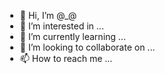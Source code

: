 - 👋 Hi, I’m @_@
- 👀 I’m interested in ...
- 🌱 I’m currently learning ...
- 💞️ I’m looking to collaborate on ...
- 📫 How to reach me ...

<!---
KOMUORAS/KOMUORAS is a ✨ special ✨ repository because its `README.md` (this file) appears on your GitHub profile.
You can click the Preview link to take a look at your changes.
--->
<html lang="ru" xmlns="http://www.w3.org/1999/xhtml" style="position: fixed; overflow: hidden;" ng-controller="
<!--
 HAS_SBMS_INT version 2.9.4-rc.
 All rights reserved. You are not allowed to copy or modify this code. Commercial use requires license.
 Copyright (c) 2006-2021 "Nexign" JSC (St.Petersburg, Russia; www.nexign.com)
-->
<!DOCTYPE html>
<html lang="ru" xmlns="http://www.w3.org/1999/xhtml" style="position: fixed; overflow: hidden;"
      ng-controller="AppController as app">
<head>
  <meta charset="utf-8"/>
  <meta http-equiv="X-UA-Compatible" content="IE=EDGE"/>
  <title id="SHELL-TITLE">SBMS</title>

  <link rel="stylesheet" href="/ps/theme/shell/shell.css" type="text/css"/>
  <link rel="stylesheet" href="/ps/theme/shell/styles.css" type="text/css"/>

  <script src="/ps/sbms/ps.js"></script>
  <script src="/ps/ng-core/require.js"></script>
  <script src="/ps/ng-core/core-all.js"></script>
  <script src="/ps/ng-components/components-all.js"></script>
  <script src="/ps/sbms/define.js"></script>
</head>
<body class="sbms-shell"
      tabindex="0"
      id="PS_SBMS_WORK_WINDOW"
      style="overflow: hidden;">
<!--TODO переименовать-->
<div id="LOGOTYPE_TAB" class="layout">
  <div id="SHELL_TOPBAR" class="topbar">
    <h1 id="SHELL_HEADING" class="system-name"></h1>
    <div id="SHELL_MENU_OVER_HORIZONTAL" class="menu-container"></div>
    <div id="SHELL_MENU_SCROLL_BUTTONS" class="menu_scroll_buttons">
      <ps-icon icon="arr-left" class="menu_scroll_left"></ps-icon>
      <ps-icon icon="arr-right" class="menu_scroll_right"></ps-icon>
    </div>
    <div id="SHELL_USER_MENU" class="user-menu">
      <div class="topbar-user-time-container">
      </div>
      <div class="topbar-settings">
      </div>
      <a class="topbar-exit" id="SHELL_CLOSE1">
      </a>
    </div>
  </div>
  <div id="SHELL_WORKSPACE_AREA" class="workspace">
        <ps-splitter options="{orientation: 'vertical'}" id="SHELL_SPLITTER">
          <ps-splitter-zone id="SHELL_SPLITTER_ZONE_FIRST" class="ng-hide" min-size="'150px'" style="max-width: 25%;">
            <div id="SHELL_MENU_OVER_VERTICAL" class="menu-container-vertical" style="width: 100%;"></div>
          </ps-splitter-zone>
          <ps-splitter-zone id="SHELL_SPLITTER_ZONE_SECOND">
            <div id="SHELL_CONTENT" class="content content_flex" style="width: 100%; height: 100%;">
              <div id="CAPTION" class="sbms-caption sbms-caption_flex"  style="display: none;">
                <div id="SHELL_CAPTION" class="sbms-caption__shell-caption">
                  <ps-breadcrumbs breadcrumbs="app.breadcrumbs"></ps-breadcrumbs>
                  <div id="SHELL_BREADCRUMB" class="caption-breadcrumb"></div>
                  <span id="SHELL_REDIRECT" class="external-bis" onclick="HSIRedirect();"
                        style="display:none;">
                                        <span class="external-bis__separator"></span>
                                        <a title="Перейти в GF" class="external-bis__link">
                                            <label class="external-bis__link__label">Перейти в GF</label>
                                        </a>
                                    </span>
                </div>
                <div class="shell-caption-navigation" style="display:none;" id="listNavigation">

                  <a class="shell-caption-navigation__item shell-caption-navigation__item_first"
                     id="listNavigationFirstButton"></a>
                  <span class="shell-caption-navigation__separator"></span>
                  <a class="shell-caption-navigation__item shell-caption-navigation__item_prev"
                     id="listNavigationPreviousButton">
                    <label class="shell-caption-navigation__label"
                           id="listNavigationPreviousLabel"></label>
                  </a>
                  <span class="shell-caption-navigation__separator"></span>
                  <a class="shell-caption-navigation__item shell-caption-navigation__item_next"
                     id="listNavigationNextButton">
                    <label class="shell-caption-navigation__label"
                           id="listNavigationNextLabel"></label>
                  </a>
                  <span class="shell-caption-navigation__separator"></span>
                  <a class="shell-caption-navigation__item shell-caption-navigation__item_last"
                     id="listNavigationLastButton"></a>
                </div>
                <div id="SHELL_FORM_HEAD" class="title-area-info">
                  <div id="FORM_TUNING" class="info-settings"><a class="title-area-link"
                                                                 id="FORM_TUNING1"
                                                                 onclick="shell()._call_tuning_func()">Настройки</a>
                  </div>
                  <div class="info-refresh" style="display:none;" id="refreshElement"><a
                          class="title-area-link"
                          id="refreshElementButton">Обновить</a>
                  </div>
                </div>

              </div>
              <ps-splitter options="{orientation: 'vertical'}" id="ADDITIONAL_INFO_ZONE_SPLITTER">
                <ps-splitter-zone id="ADDITIONAL_INFO_ZONE_SPLITTER_ZONE_FIRST" style="display: flex; flex-direction: column">
                  <div id="SSW_WORKFRAMES_CONTAINER" class="workframe-shell" style="width: 100%; height: 100%;"></div>
                </ps-splitter-zone>
                <ps-splitter-zone id="ADDITIONAL_INFO_ZONE_SPLITTER_ZONE_SECOND" min-size="'150px'" style="max-width: 25%;overflow-y: auto;" class="ng-hide">
                  <div id="ADDITIONAL_INFO_ZONE" ></div>
                </ps-splitter-zone>
            </div>

          </ps-splitter-zone>
  </div>
</div>
<span id="sbms-foo"></span>
</body>
</html>

